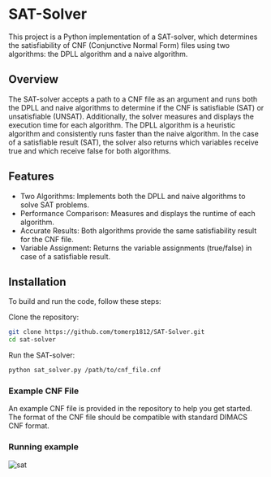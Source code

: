 # SAT-Solver
This project is a Python implementation of a SAT-solver, which determines the satisfiability of CNF (Conjunctive Normal Form) files using two algorithms: the DPLL algorithm and a naive algorithm.

## Overview
The SAT-solver accepts a path to a CNF file as an argument and runs both the DPLL and naive algorithms to determine if the CNF is satisfiable (SAT) or unsatisfiable (UNSAT). Additionally, the solver measures and displays the execution time for each algorithm. The DPLL algorithm is a heuristic algorithm and consistently runs faster than the naive algorithm. In the case of a satisfiable result (SAT), the solver also returns which variables receive true and which receive false for both algorithms.

## Features
- Two Algorithms: Implements both the DPLL and naive algorithms to solve SAT problems.
- Performance Comparison: Measures and displays the runtime of each algorithm.
- Accurate Results: Both algorithms provide the same satisfiability result for the CNF file.
- Variable Assignment: Returns the variable assignments (true/false) in case of a satisfiable result.

## Installation
To build and run the code, follow these steps:

Clone the repository:
```bash
git clone https://github.com/tomerp1812/SAT-Solver.git
cd sat-solver
```
Run the SAT-solver:
```bash
python sat_solver.py /path/to/cnf_file.cnf
```

### Example CNF File
An example CNF file is provided in the repository to help you get started. The format of the CNF file should be compatible with standard DIMACS CNF format.

### Running example
![sat](https://github.com/tomerp1812/SAT-Solver/assets/110912180/754abe51-8513-4d32-9b8e-90c88611eeaf)
